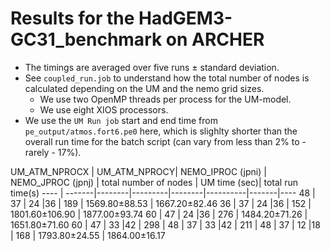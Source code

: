 # Results for the HadGEM3-GC31_benchmark on ARCHER

* The timings are averaged over five runs ± standard deviation.
* See ```coupled_run.job``` to understand how the total number of nodes is calculated depending on the UM and the nemo grid sizes.
  * We use two OpenMP threads per process for the UM-model.
  * We use eight XIOS processors.
 * We use the ```UM Run job``` start and end time from ```pe_output/atmos.fort6.pe0``` here, which is slighlty shorter than the overall run time for the batch script (can vary from less than 2% to - rarely - 17%).

UM_ATM_NPROCX | UM_ATM_NPROCY| NEMO_IPROC (jpni) | NEMO_JPROC (jpnj) | total number of nodes | UM time (sec)| total run time(s)
---- | -------|--------|---------|--------|----------|-------|----
 48 | 37 | 24 |36 | 189 | 1569.80±88.53 | 1667.20±82.46
 36 | 37 | 24 |36 | 152 | 1801.60±106.90 | 1877.00±93.74
 60 | 47 | 24 |36 | 276 | 1484.20±71.26 | 1651.80±71.60
 60 | 47 | 33 |42 | 298 |
 48 | 37 | 33 |42 | 211 | 
 48 | 37 | 12 |18 | 168 | 1793.80±24.55 | 1864.00±16.17
